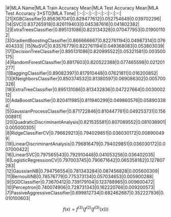 |#|MLA Name|MLA Train Accuracy Mean|MLA Test Accuracy Mean|MLA Test Accuracy 3*STD|MLA Time|
|:-:|:-:|:-:|:-:|:-:|:-:|:-:|
|21|XGBClassifier|0.856367041|0.829477612|0.052754649|0.039702296|
|14|SVC|0.837265918|0.826119403|0.045387616|0.041802382|
|2|ExtraTreesClassifier|0.895131086|0.823134328|0.070477953|0.019001102|
|3|GradientBoostingClassifier|0.866666667|0.822761194|0.04987314|0.076404333|
|15|NuSVC|0.83576779|0.822761194|0.049368083|0.053803039|
|17|DecisionTreeClassifier|0.895131086|0.820895522|0.05321581|0.003500175|
|4|RandomForestClassifier|0.8917603|0.820522388|0.077465598|0.021201277|
|1|BaggingClassifier|0.89082397|0.817910448|0.07621811|0.016200852|
|13|KNeighborsClassifier|0.850374532|0.81380597|0.069086302|0.005700326|
|18|ExtraTreeClassifier|0.895131086|0.813432836|0.047227664|0.003000212|
|0|AdaBoostClassifier|0.820411985|0.811940299|0.049860576|0.058903384|
|5|GaussianProcessClassifier|0.871722846|0.810447761|0.049253731|0.156008911|
|20|QuadraticDiscriminantAnalysis|0.821535581|0.807089552|0.081038901|0.005000305|
|8|RidgeClassifierCV|0.796629213|0.794029851|0.036030172|0.008900499|
|19|LinearDiscriminantAnalysis|0.796816479|0.794029851|0.036030172|0.007000422|
|16|LinearSVC|0.797565543|0.792910448|0.041053256|0.036402035|
|6|LogisticRegressionCV|0.797003745|0.790671642|0.065358182|0.127807283|
|12|GaussianNB|0.794756554|0.781343284|0.087456828|0.005600309|
|11|BernoulliNB|0.78576779|0.775373134|0.057034653|0.005900288|
|9|SGDClassifier|0.73670412|0.739179104|0.123788965|0.009600472|
|10|Perceptron|0.740074906|0.728731343|0.162220766|0.009200573|
|7|PassiveAggressiveClassifier|0.699812734|0.682462687|0.352227936|0.010100603|

$$
f(x) = f^{(3)}(f^{(2)}(f^{(3)}(x)))
$$ 
<!--stackedit_data:
eyJoaXN0b3J5IjpbLTMwODM4MzcxLC03NDkyNTE0MTNdfQ==
-->